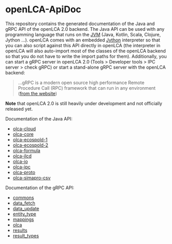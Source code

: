 # openLCA-ApiDoc
This repository contains the generated documentation of the Java and gRPC API of
the openLCA 2.0 backend. The Java API can be used with any programming language
that runs on the [JVM](https://adoptopenjdk.net/) (Java, Kotlin, Scala, Clojure,
Jython ...). openLCA comes with an embedded [Jython](https://www.jython.org/)
interpreter so that you can also script against this API directly in openLCA
(the interpreter in openLCA will also auto-import most of the classes of the
openLCA backend so that you do not have to write the import paths for them).
Additionally, you can start a gRPC server in openLCA 2.0 (Tools > Developer
tools > IPC server > check gRPC) or start a stand-alone gRPC server with the
openLCA backend:

> ...gRPC is a modern open source high performance Remote Procedure Call (RPC)
> framework that can run in any environment
> ([from the website](https://grpc.io/))

**Note** that openLCA 2.0 is still heavily under development and not officially
released yet.

Documentation of the Java API: 

* [olca-cloud](https://greendelta.github.io/openLCA-ApiDoc/java/olca-cloud)
* [olca-core](https://greendelta.github.io/openLCA-ApiDoc/java/olca-core)
* [olca-ecospold-1](https://greendelta.github.io/openLCA-ApiDoc/java/olca-ecospold-1)
* [olca-ecospold-2](https://greendelta.github.io/openLCA-ApiDoc/java/olca-ecospold-2)
* [olca-formula](https://greendelta.github.io/openLCA-ApiDoc/java/olca-formula)
* [olca-ilcd](https://greendelta.github.io/openLCA-ApiDoc/java/olca-ilcd)
* [olca-io](https://greendelta.github.io/openLCA-ApiDoc/java/olca-io)
* [olca-ipc](https://greendelta.github.io/openLCA-ApiDoc/java/olca-ipc)
* [olca-proto](https://greendelta.github.io/openLCA-ApiDoc/java/olca-proto)
* [olca-simapro-csv](https://greendelta.github.io/openLCA-ApiDoc/java/olca-simapro-csv)

Documentation of the gRPC API:

* [commons](https://greendelta.github.io/openLCA-ApiDoc/grpc/commons.html)
* [data_fetch](https://greendelta.github.io/openLCA-ApiDoc/grpc/data_fetch.html)
* [data_update](https://greendelta.github.io/openLCA-ApiDoc/grpc/data_update.html)
* [entity_type](https://greendelta.github.io/openLCA-ApiDoc/grpc/entity_type.html)
* [mappings](https://greendelta.github.io/openLCA-ApiDoc/grpc/mappings.html)
* [olca](https://greendelta.github.io/openLCA-ApiDoc/grpc/olca.html)
* [results](https://greendelta.github.io/openLCA-ApiDoc/grpc/results.html)
* [result_types](https://greendelta.github.io/openLCA-ApiDoc/grpc/result_types.html)